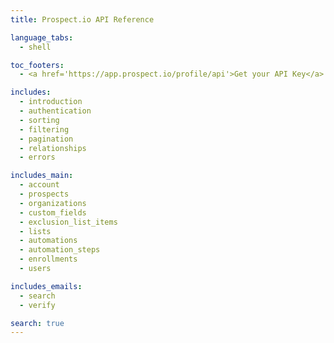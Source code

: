 ```yaml
---
title: Prospect.io API Reference

language_tabs:
  - shell

toc_footers:
  - <a href='https://app.prospect.io/profile/api'>Get your API Key</a>

includes:
  - introduction
  - authentication
  - sorting
  - filtering
  - pagination
  - relationships
  - errors

includes_main:
  - account
  - prospects
  - organizations
  - custom_fields
  - exclusion_list_items
  - lists
  - automations
  - automation_steps
  - enrollments
  - users

includes_emails:
  - search
  - verify

search: true
---
```


